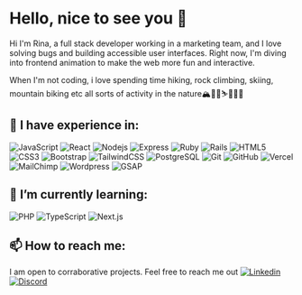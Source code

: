 # Hello, nice to see you 👋
Hi I'm Rina, a full stack developer working in a marketing team, and I love solving bugs and building accessible user interfaces. Right now, I'm diving into frontend animation to make the web more fun and interactive.

When I'm not coding, i love spending time hiking, rock climbing, skiing, mountain biking etc all sorts of activity in the nature🏔🧗‍♀️⛷🚵‍♀️🥾

## 🌟 I have experience in:
![JavaScript](https://img.shields.io/badge/-JavaScript-black?style=flat-square&logo=javascript)
![React](https://img.shields.io/badge/-React-black?style=flat-square&logo=react)
![Nodejs](https://img.shields.io/badge/-Nodejs-black?style=flat-square&logo=Node.js)
![Express](https://img.shields.io/badge/express-black.svg?logo=express&style=flat)
![Ruby](https://img.shields.io/badge/-Ruby-black?style=flat-square&logo=ruby&logoColor=CC342D)
![Rails](https://img.shields.io/badge/-Rails-black?style=flat-square&logo=rubyonrails&logoColor=D30001)
![HTML5](https://img.shields.io/badge/-HTML5-black?style=flat-square&logo=html5&logoColor=E34F26)
![CSS3](https://img.shields.io/badge/-CSS3-black?style=flat-square&logo=css3&logoColor=1572B6)
![Bootstrap](https://img.shields.io/badge/-Bootstrap-black?style=flat-square&logo=bootstrap)
![TailwindCSS](https://img.shields.io/badge/-TailwindCSS-black?style=flat-square&logo=tailwindcss)
![PostgreSQL](https://img.shields.io/badge/-PostgreSQL-black?style=flat-square&logo=postgresql)
![Git](https://img.shields.io/badge/-Git-black?style=flat-square&logo=git)
![GitHub](https://img.shields.io/badge/-GitHub-black?style=flat-square&logo=github)
![Vercel](https://img.shields.io/badge/-Vercel-black?style=flat-square&logo=vercel)
![MailChimp](https://img.shields.io/badge/-MailChimp-black?style=square&logo=mailchimp)
![Wordpress](https://img.shields.io/badge/-Wordpress-black?style=square&logo=wordpress)
![GSAP](https://img.shields.io/badge/-GSAP-black?style=square&logo=greensock)

## 🌱 I’m currently learning:
![PHP](https://img.shields.io/badge/-php-black?style=square&logo=php)
![TypeScript](https://img.shields.io/badge/-TypeScript-black?style=square&logo=typescript)
![Next.js](https://img.shields.io/badge/-Next.js-black?style=square&logo=next.js)

## 📫 How to reach me:
I am open to corraborative projects. Feel free to reach me out
[![Linkedin](https://img.shields.io/badge/-LinkedIn-black?style=flat-square&logo=linkedin)](https://www.linkedin.com/in/rina-inada/)
[![Discord](https://img.shields.io/badge/-Discord-black?style=flat-square&logo=discord)](https://discordapp.com/users/1095014046417289249)

